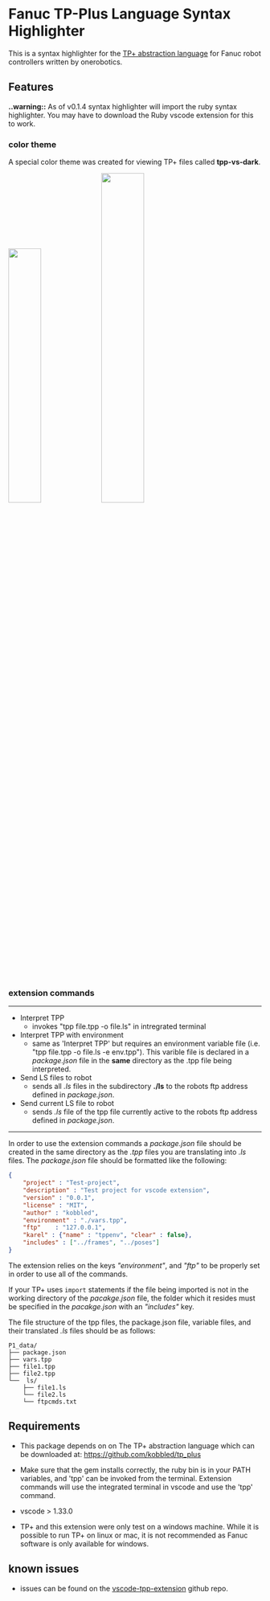 
# Fanuc TP-Plus Language Syntax Highlighter

This is a syntax highlighter for the [TP+ abstraction language](https://github.com/kobbled/tp_plus) for Fanuc robot controllers written by onerobotics.

## Features

**..warning::** As of v0.1.4 syntax highlighter will import the ruby syntax highlighter. You may have to download the Ruby vscode extension
for this to work.

### color theme

A special color theme was created for viewing TP+ files called **tpp-vs-dark**.

<p float="left">
  <img src="https://raw.githubusercontent.com/kobbled/vscode-tpp-extension/master/img/theme01.PNG" width="36%" />
  <img src="https://raw.githubusercontent.com/kobbled/vscode-tpp-extension/master/img/theme02.PNG" width="41%" /> 
</p>

### extension commands

------

* Interpret TPP
  * invokes "tpp file.tpp -o file.ls" in intregrated terminal
* Interpret TPP with environment
  * same as 'Interpret TPP' but requires an environment variable file (i.e. "tpp file.tpp -o file.ls -e env.tpp"). This varible file is declared in a *package.json* file in the **same** directory as the .tpp file being interpreted.
* Send LS files to robot
  * sends all *.ls* files in the subdirectory **./ls** to the robots ftp address defined in *package.json*.
* Send current LS file to robot
  * sends *.ls* file of the tpp file currently active to the robots ftp address defined in *package.json*.

------

In order to use the extension commands a *package.json* file should be created in the same directory as the *.tpp* files you are translating into *.ls* files. The *package.json* file should be formatted like the following:

```json
{
    "project" : "Test-project",
    "description" : "Test project for vscode extension",
    "version" : "0.0.1",
    "license" : "MIT",
    "author" : "kobbled",
    "environment" : "./vars.tpp",
    "ftp"    : "127.0.0.1",
    "karel" : {"name" : "tppenv", "clear" : false},
    "includes" : ["../frames", "../poses"]
}
```

The extension relies on the keys *"environment"*, and *"ftp"* to be properly set in order to use all of the commands.

If your TP+ uses `import` statements if the file being imported is not in the working directory of the *pacakge.json* file, the folder which it resides must be specified in the *pacakge.json* with an *"includes"* key.

The file structure of the tpp files, the package.json file, variable files, and their translated *.ls* files should be as follows:
```
P1_data/
├── package.json
├── vars.tpp
├── file1.tpp
├── file2.tpp
└──  ls/
    ├── file1.ls
    └── file2.ls
    └── ftpcmds.txt
```

## Requirements

- This package depends on on The TP+ abstraction language which can be downloaded at:
https://github.com/kobbled/tp_plus

- Make sure that the gem installs correctly, the ruby bin is in your PATH variables, and 'tpp' can be invoked from the terminal. Extension commands will use the integrated terminal in vscode and use the 'tpp' command.

- vscode > 1.33.0

- TP+ and this extension were only test on a windows machine. While it is possible to run TP+ on linux or mac, it is not recommended as Fanuc software is only available for windows. 

## known issues

- issues can be found on the [vscode-tpp-extension](https://github.com/kobbled/vscode-tpp-extension/issues) github repo.
